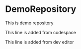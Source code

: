 # DemoRepository
This is demo repository

This line is added from codespace

This line is added from dev editor